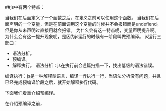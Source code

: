 ##js中有两个特点：

当我们在后面定义了一个函数之后，在定义之前可以使用这个函数。
当我们在后面声明的一个变量，但是在前面调用这个变量的时候并不会报错而是undefiend。但是你从未声明过直接用就会报错。
为什么会有这一特点呢，变量声明提升啊。为什么会有这一提升现象呢，是因为js运行的时候有一阶段叫做预编译。
js运行三部曲：
* 语法分析。
* 预编译。
* 解释执行。
语法分析：js在执行前会通篇扫描一下，找出低级的语法错误。

编译执行：js是一种解释型语言，编译一行执行一行，当语法分析没有问题，并且已经完成预编译阶段之后，就开始解释执行代码。

下面我们着重介绍预编译。

在介绍预编译之前，


























